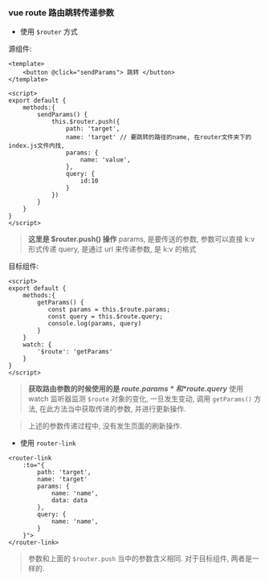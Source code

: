 ### vue route 路由跳转传递参数

- 使用 `$router` 方式

源组件:

```
<template>
    <button @click="sendParams"> 跳转 </button> 
</template>

<script>
export default {
    methods:{
        sendParams() {
            this.$router.push({
                path: 'target', 
                name: 'target' // 要跳转的路径的name, 在router文件夹下的 index.js文件内找,
                params: { 
                    name: 'value', 
                },
                query: {
                    id:10
                }
            })
        }
    }
}
</script>
```

> **这里是 $router.push() 操作**
> params, 是要传送的参数, 参数可以直接 k:v 形式传递
> query, 是通过 url 来传递参数, 是 k:v 的格式


目标组件:

```
<script>
export default {
    methods:{
        getParams() {
           const params = this.$route.params;
           const query = this.$route.query;
           console.log(params, query)
        }
    }
    watch: {
        '$route': 'getParams'
    }
}
</script>
```

> **获取路由参数的时候使用的是 *$route.params* 和 *$route.query***
> 使用 watch 监听器监测 `$route` 对象的变化, 一旦发生变动, 调用 `getParams()` 方法, 在此方法当中获取传递的参数, 并进行更新操作.

> 上述的参数传递过程中, 没有发生页面的刷新操作.


- 使用 `router-link` 

```
<router-link 
    :to="{
        path: 'target',
        name: 'target'
        params: { 
            name: 'name', 
            data: data
        },
        query: {
            name: 'name', 
        }
    }">
</router-link>
```

> 参数和上面的 `$router.push` 当中的参数含义相同. 对于目标组件, 两者是一样的.


